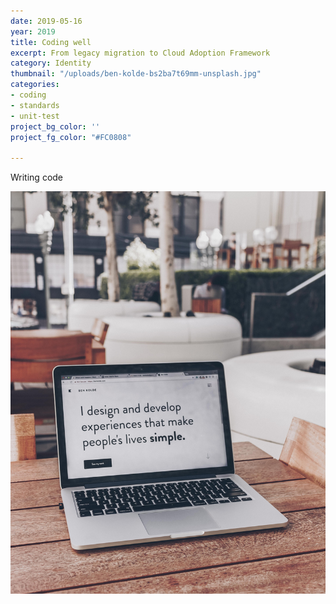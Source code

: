 ```yaml
---
date: 2019-05-16
year: 2019
title: Coding well
excerpt: From legacy migration to Cloud Adoption Framework
category: Identity
thumbnail: "/uploads/ben-kolde-bs2ba7t69mm-unsplash.jpg"
categories:
- coding
- standards
- unit-test
project_bg_color: ''
project_fg_color: "#FC0808"

---
```

Writing code

![](/uploads/ben-kolde-bs2ba7t69mm-unsplash.jpg)